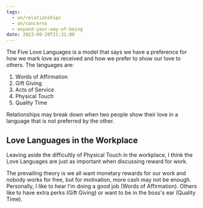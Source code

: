 ```yaml
---
tags:
  - on/relationships
  - on/concerns
  - expand-your-way-of-being
date: 2023-09-20T21:31:00
---
```

The Five Love Languages is a model that says we have a preference for how we mark love as received and how we prefer to show our love to others. The languages are:

1. Words of Affirmation
2. Gift Giving
3. Acts of Service
4. Physical Touch
5. Quality Time

Relationships may break down when two people show their love in a language that is not preferred by the other.

## Love Languages in the Workplace
Leaving aside the difficultly of Physical Touch in the workplace, I think the Love Languages are just as important when discussing reward for work. 

The prevailing theory is we all want monetary rewards for our work and nobody works for free, but for motivation, more cash may not be enough. Personally, I like to hear I'm doing a good job (Words of Affirmation). Others like to have extra perks (Gift Giving) or want to be in the boss's ear (Quality Time).